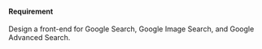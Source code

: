 #### Requirement
Design a front-end for Google Search, Google Image Search, and Google Advanced Search.